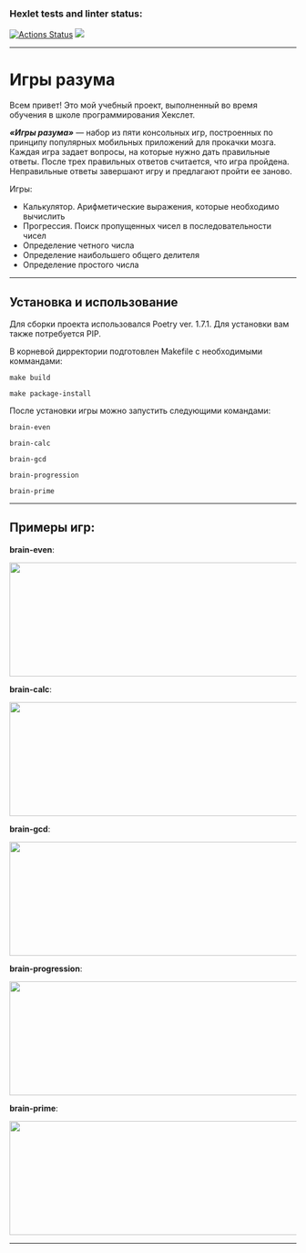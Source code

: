 ### Hexlet tests and linter status:
[![Actions Status](https://github.com/anoleynikov/python-project-49/actions/workflows/hexlet-check.yml/badge.svg)](https://github.com/anoleynikov/python-project-49/actions) <a href="https://codeclimate.com/github/anoleynikov/python-project-49/maintainability"><img src="https://api.codeclimate.com/v1/badges/bf8343d1444cf50ca378/maintainability" /></a>

***

# Игры разума

Всем привет! Это мой учебный проект, выполненный во время обучения в школе программирования Хекслет.


***«Игры разума»*** — набор из пяти консольных игр, построенных по принципу популярных мобильных приложений для прокачки мозга. Каждая игра задает вопросы, на которые нужно дать правильные ответы. После трех правильных ответов считается, что игра пройдена. Неправильные ответы завершают игру и предлагают пройти ее заново. 

Игры:

* Калькулятор. Арифметические выражения, которые необходимо вычислить
* Прогрессия. Поиск пропущенных чисел в последовательности чисел
* Определение четного числа
* Определение наибольшего общего делителя
* Определение простого числа

***
## Установка и использование

Для сборки проекта использовался Poetry ver. 1.7.1. Для установки вам также потребуется PIP.

В корневой дирректории подготовлен Makefile с необходимыми коммандами:

```commandline
make build
```
```commandline
make package-install
```

После установки игры можно запустить следующими командами:


```commandline
brain-even
```
```commandline
brain-calc
```
```commandline
brain-gcd
```
```commandline
brain-progression
```
```commandline
brain-prime
```

***

## Примеры игр:


**brain-even**:

<a href="https://asciinema.org/a/uBBCuOJTEGFql6Ux1Ga6WzHN5" target="_blank"><img src="https://asciinema.org/a/uBBCuOJTEGFql6Ux1Ga6WzHN5.svg" width = 1000 height = 200/></a>

**brain-calc**:

<a href="https://asciinema.org/a/HdG5647vDdb3DG9c7UIFCRrkH" target="_blank"><img src="https://asciinema.org/a/HdG5647vDdb3DG9c7UIFCRrkH.svg" width = 1000 height = 200/></a>

**brain-gcd**:

<a href="https://asciinema.org/a/LtN1SFMb4U0fI44rukJph9i6R" target="_blank"><img src="https://asciinema.org/a/LtN1SFMb4U0fI44rukJph9i6R.svg" width = 1000 height = 200/></a>

**brain-progression**:

<a href="https://asciinema.org/a/55VrUpjpqGqV0buVwhgDM1vjH" target="_blank"><img src="https://asciinema.org/a/55VrUpjpqGqV0buVwhgDM1vjH.svg" width = 1000 height = 200/></a>

**brain-prime**:

<a href="https://asciinema.org/a/H3x6vNthBtUifzxLF0ByLQvg3" target="_blank"><img src="https://asciinema.org/a/H3x6vNthBtUifzxLF0ByLQvg3.svg" width = 1000 height = 200/></a>

***